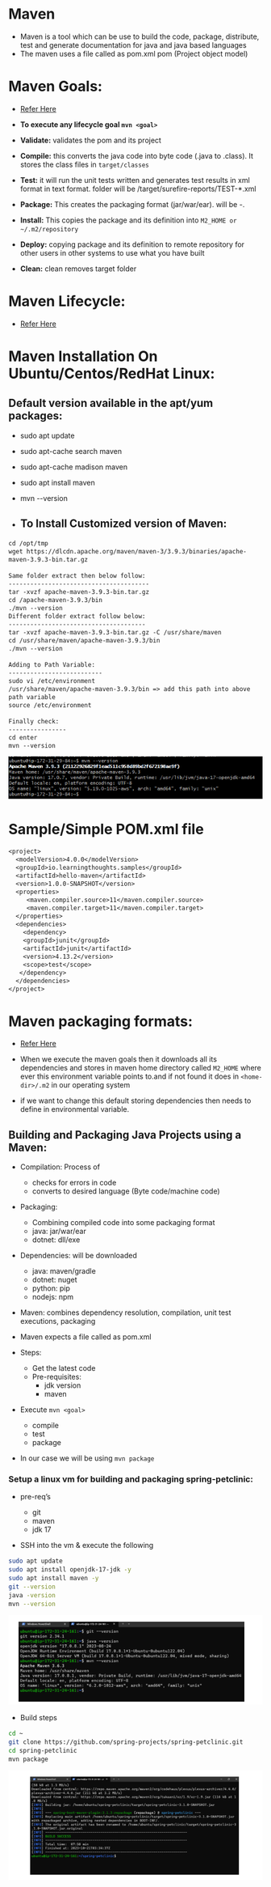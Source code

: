 # Maven

* Maven is a tool which can be use to build the code, package, distribute, test and generate documentation for java and java based languages
* The maven uses a file called as pom.xml
  pom (Project object model)

# Maven Goals:

* [Refer Here](https://www.baeldung.com/maven-goals-phases)

* **To execute any lifecycle goal `mvn <goal>`**

* **Validate:** validates the pom and its project
* **Compile:** this converts the java code into byte code (.java to .class). It stores the class files in `target/classes`
* **Test:** it will run the unit tests written and generates test results in xml format in text format. folder will be /target/surefire-reports/TEST-*.xml
* **Package:** This creates the packaging format (jar/war/ear). will be <artifact-id>-<version>.<packaging-format>
* **Install:** This copies the package and its definition into `M2_HOME or ~/.m2/repository`
* **Deploy:** copying package and its definition to remote repository for other users in other systems to use what you have built
* **Clean:** clean removes target folder

# Maven Lifecycle:

* [Refer Here](https://maven.apache.org/guides/introduction/introduction-to-the-lifecycle.html#Lifecycle_Reference)




# Maven Installation On Ubuntu/Centos/RedHat Linux:

Default version available in the apt/yum packages:
  ----------------------------------------------
* sudo apt update
* sudo apt-cache search maven
* sudo apt-cache madison maven
* sudo apt install maven
*  mvn --version

* To Install Customized version of Maven:
  ----------------------------------------
```
cd /opt/tmp
wget https://dlcdn.apache.org/maven/maven-3/3.9.3/binaries/apache-maven-3.9.3-bin.tar.gz

Same folder extract then below follow:
---------------------------------------
tar -xvzf apache-maven-3.9.3-bin.tar.gz
cd /apache-maven-3.9.3/bin
./mvn --version    
Different folder extract follow below:
--------------------------------------    
tar -xvzf apache-maven-3.9.3-bin.tar.gz -C /usr/share/maven
cd /usr/share/maven/apache-maven-3.9.3/bin
./mvn --version 

Adding to Path Variable:
--------------------------
sudo vi /etc/environment
/usr/share/maven/apache-maven-3.9.3/bin => add this path into above path variable
source /etc/environment

Finally check:
----------------
cd enter
mvn --version
```

![Preview](./Images/maven.png)

# Sample/Simple POM.xml file

```
<project>
  <modelVersion>4.0.0</modelVersion>
  <groupId>io.learningthoughts.samples</groupId>
  <artifactId>hello-maven</artifactId>
  <version>1.0.0-SNAPSHOT</version>
  <properties>
     <maven.compiler.source>11</maven.compiler.source>
     <maven.compiler.target>11</maven.compiler.target>
  </properties>
  <dependencies>
    <dependency>
    <groupId>junit</groupId>
    <artifactId>junit</artifactId>
    <version>4.13.2</version>
    <scope>test</scope>
   </dependency>
  </dependencies>
</project>
```

# Maven packaging formats:

* [Refer Here](https://www.baeldung.com/maven-packaging-types#:~:text=Maven%20offers%20many%20default%20packaging%20types%20that%20include%20a%20jar,and%20performs%20a%20specific%20task.)

* When we execute the maven goals then it downloads all its dependencies and stores in maven home directory called `M2_HOME` where ever this environment variable points to.and if not found it does in `<home-dir>/.m2` in our operating system
* if we want to change this default storing dependencies then needs to define in environmental variable.  


Building and Packaging Java Projects using a Maven:
---------------------------------------------------
* Compilation: Process of
   * checks for errors in code
   * converts to desired language (Byte code/machine code)

* Packaging:
   * Combining compiled code into some packaging format
   * java: jar/war/ear
   * dotnet: dll/exe

* Dependencies: will be downloaded
   * java: maven/gradle
   * dotnet: nuget
   * python: pip
   * nodejs: npm   

* Maven: combines dependency resolution, compilation, unit test executions, packaging
* Maven expects a file called as pom.xml
* Steps:
   * Get the latest code
   * Pre-requisites:
      * jdk version
      * maven

* Execute `mvn <goal>`
    * compile
    * test
    * package

* In our case we will be using `mvn package`

### Setup a linux vm for building and packaging spring-petclinic:
* pre-req’s
   * git
   * maven
   * jdk 17

* SSH into the vm & execute the following

```bash
sudo apt update
sudo apt install openjdk-17-jdk -y
sudo apt install maven -y
git --version
java -version
mvn --version
```
![Preview](./Images/maven1.png)
* Build steps

```bash
cd ~
git clone https://github.com/spring-projects/spring-petclinic.git
cd spring-petclinic
mvn package
```
![Preview](./Images/maven2.png)



